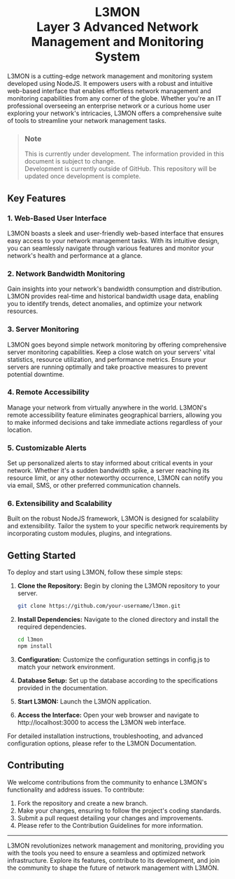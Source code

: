<span style="text-align:center">

# L3MON<br>Layer 3 Advanced Network Management and Monitoring System

</span>

L3MON is a cutting-edge network management and monitoring system developed using NodeJS. It empowers users with a robust and intuitive web-based interface that enables effortless network management and monitoring capabilities from any corner of the globe. Whether you're an IT professional overseeing an enterprise network or a curious home user exploring your network's intricacies, L3MON offers a comprehensive suite of tools to streamline your network management tasks.

> ### Note 
> This is currently under development. The information provided in this document is subject to change.<br>
> Development is currently outside of GitHub. This repository will be updated once development is complete.


## Key Features

### 1. Web-Based User Interface

L3MON boasts a sleek and user-friendly web-based interface that ensures easy access to your network management tasks. With its intuitive design, you can seamlessly navigate through various features and monitor your network's health and performance at a glance.

### 2. Network Bandwidth Monitoring

Gain insights into your network's bandwidth consumption and distribution. L3MON provides real-time and historical bandwidth usage data, enabling you to identify trends, detect anomalies, and optimize your network resources.

### 3. Server Monitoring

L3MON goes beyond simple network monitoring by offering comprehensive server monitoring capabilities. Keep a close watch on your servers' vital statistics, resource utilization, and performance metrics. Ensure your servers are running optimally and take proactive measures to prevent potential downtime.

### 4. Remote Accessibility

Manage your network from virtually anywhere in the world. L3MON's remote accessibility feature eliminates geographical barriers, allowing you to make informed decisions and take immediate actions regardless of your location.

### 5. Customizable Alerts

Set up personalized alerts to stay informed about critical events in your network. Whether it's a sudden bandwidth spike, a server reaching its resource limit, or any other noteworthy occurrence, L3MON can notify you via email, SMS, or other preferred communication channels.

### 6. Extensibility and Scalability

Built on the robust NodeJS framework, L3MON is designed for scalability and extensibility. Tailor the system to your specific network requirements by incorporating custom modules, plugins, and integrations.

## Getting Started

To deploy and start using L3MON, follow these simple steps:

1. **Clone the Repository:** Begin by cloning the L3MON repository to your server.

   ```sh
   git clone https://github.com/your-username/l3mon.git
   ```

2. **Install Dependencies:** Navigate to the cloned directory and install the required dependencies.

   ```sh
   cd l3mon
   npm install
   ```

3. **Configuration:** Customize the configuration settings in config.js to match your network environment.

4. **Database Setup:** Set up the database according to the specifications provided in the documentation.

5. **Start L3MON:** Launch the L3MON application.

6. **Access the Interface:** Open your web browser and navigate to http://localhost:3000 to access the L3MON web interface.

For detailed installation instructions, troubleshooting, and advanced configuration options, please refer to the L3MON Documentation.


## Contributing
We welcome contributions from the community to enhance L3MON's functionality and address issues. To contribute:

1. Fork the repository and create a new branch.
2. Make your changes, ensuring to follow the project's coding standards.
3. Submit a pull request detailing your changes and improvements.
4. Please refer to the Contribution Guidelines for more information.


<hr>

L3MON revolutionizes network management and monitoring, providing you with the tools you need to ensure a seamless and optimized network infrastructure. Explore its features, contribute to its development, and join the community to shape the future of network management with L3MON.
